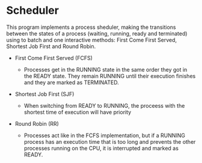 # Scheduler
This program implements a process sheduler, making the transitions between the states of a process (waiting, running, ready and terminated) using to batch and one interactive methods: First Come First Served, Shortest Job First and Round Robin.

- First Come First Served (FCFS)
  - Processes get in the RUNNING state in the same order they got in the READY state. They remain RUNNING until their execution finishes and they are marked as TERMINATED.

- Shortest Job First (SJF)
  - When switching from READY to RUNNING, the proceess with the shortest time of execution will have priority

- Round Robin (RR)
  - Processes act like in the FCFS implementation, but if a RUNNING process has an execution time that is too long and prevents the other processes running on the CPU, it is interrupted and marked as READY.

